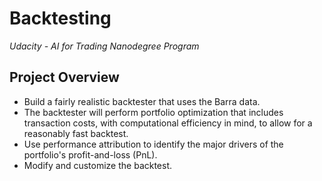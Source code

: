 # Backtesting
*Udacity - AI for Trading Nanodegree Program*

## Project Overview
* Build a fairly realistic backtester that uses the Barra data. 
* The backtester will perform portfolio optimization that includes transaction costs, with computational efficiency in mind, to allow for a reasonably fast backtest. 
* Use performance attribution to identify the major drivers of the portfolio's profit-and-loss (PnL). 
* Modify and customize the backtest.
